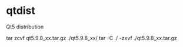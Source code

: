 # qtdist
Qt5 distribution

tar zcvf qt5.9.8_xx.tar.gz ./qt5.9.8_xx/
tar -C ./ -zxvf ./qt5.9.8_xx.tar.gz

